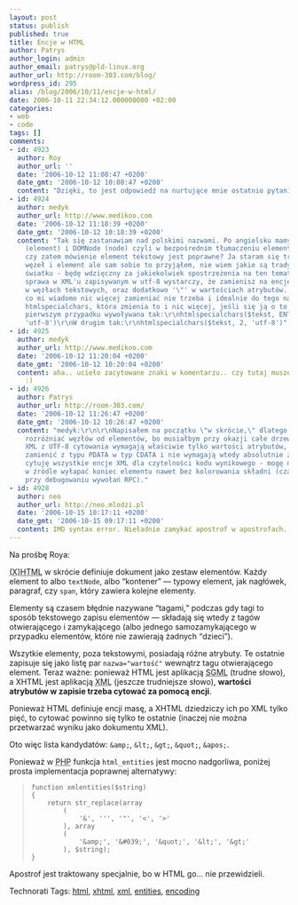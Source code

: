 ```yaml
---
layout: post
status: publish
published: true
title: Encje w HTML
author: Patrys
author_login: admin
author_email: patrys@pld-linux.org
author_url: http://room-303.com/blog/
wordpress_id: 295
alias: /blog/2006/10/11/encje-w-html/
date: 2006-10-11 22:34:12.000000000 +02:00
categories:
- web
- code
tags: []
comments:
- id: 4923
  author: Roy
  author_url: ''
  date: '2006-10-12 11:08:47 +0200'
  date_gmt: '2006-10-12 10:08:47 +0200'
  content: "Dzięki, to jest odpowiedź na nurtujące mnie ostatnio pytania!\r\n\r\nRoy"
- id: 4924
  author: medyk
  author_url: http://www.medikoo.com
  date: '2006-10-12 11:18:39 +0200'
  date_gmt: '2006-10-12 10:18:39 +0200'
  content: "Tak się zastanawiam nad polskimi nazwami. Po angielsku mamy DOMElement
    (element) i DOMNode (node) czyli w bezpośrednim tłumaczeniu element i węzeł..
    czy zatem mówienie element tekstowy jest poprawne? Ja staram się trzymać terminów
    węzeł i element ale sam sobie to przyjąłem, nie wiem jakie są tradycje w naszym
    światku - będę wdzięczny za jakiekolwiek spostrzeżenia na ten temat.\r\n\r\nInna
    sprawa w XML'u zapisywanym w utf-8 wystarczy, że zamienisz na encje '' oraz '&amp;'
    w węzłach tekstowych, oraz dodatkowo '\"' w wartościach atrybutów. \r\nZ tego
    co mi wiadomo nic więcej zamieniać nie trzeba i idealnie do tego nadaje się funkcja
    htmlspecialchars, która zmienia to i nic więcej, jeśli się ją o to ładnie poprosi:\r\nW
    pierwszym przypadku wywoływana tak:\r\nhtmlspecialchars($tekst, ENT_NOQUOTES,
    'utf-8')\r\nW drugim tak:\r\nhtmlspecialchars($tekst, 2, 'utf-8')"
- id: 4925
  author: medyk
  author_url: http://www.medikoo.com
  date: '2006-10-12 11:20:04 +0200'
  date_gmt: '2006-10-12 10:20:04 +0200'
  content: aha.. ucieło zacytowane znaki w komentarzu.. czy tutaj muszę wpisywać encje?
    :)
- id: 4926
  author: Patrys
  author_url: http://room-303.com/
  date: '2006-10-12 11:26:47 +0200'
  date_gmt: '2006-10-12 10:26:47 +0200'
  content: "medyk:\r\n\r\nNapisałem na początku \"w skrócie,\" dlatego nie chciałem
    rozróżniać węzłów od elementów, bo musiałbym przy okazji całe drzewo DOM opisać.\r\n\r\nW
    XML z UTF-8 cytowania wymagają właściwie tylko wartości atrybutów, bo węzły można
    zamienić z typu PDATA w typ CDATA i nie wymagają wtedy absolutnie żadnego zabiegu.\r\n\r\nJa
    cytuję wszystkie encje XML dla czytelności kodu wynikowego - mogę np. gołym okiem
    w źródle wyłapać koniec elementu nawet bez kolorowania składni (czasem nieocenione
    przy debugowaniu wywołań RPC)."
- id: 4928
  author: neo
  author_url: http://neo.mlodzi.pl
  date: '2006-10-15 10:17:11 +0200'
  date_gmt: '2006-10-15 09:17:11 +0200'
  content: IMO syntax error. Nieładnie zamykać apostrof w apostrofach.
---
```

<p>Na prośbę Roya:</p>

<p><abbr title="(Extensible) HyperText Markup Language">(X)HTML</abbr> w skrócie definiuje dokument jako zestaw elementów. Każdy element to albo <code>textNode</code>, albo <q>kontener</q> — typowy element, jak nagłówek, paragraf, czy <code>span</code>, który zawiera kolejne elementy.</p>

<p>Elementy są czasem błędnie nazywane <q>tagami,</q> podczas gdy tagi to sposób tekstowego zapisu elementów — składają się wtedy z tagów otwierającego i zamykającego (albo jednego samozamykającego w przypadku elementów, które nie zawierają żadnych <q>dzieci</q>).</p>

<p>Wszytkie elementy, poza tekstowymi, posiadają różne atrybuty. Te ostatnie zapisuje się jako listę par <code>nazwa="wartość"</code> wewnątrz tagu otwierającego element. Teraz ważne: ponieważ <abbr>HTML</abbr> jest aplikacją <abbr title="Standard Generalized Markup Language">SGML</abbr> (trudne słowo), a <abbr>XHTML</abbr> jest aplikacją <abbr title="xtensible Markup Language">XML</abbr> (jeszcze trudniejsze słowo), <strong>wartości atrybutów w zapisie trzeba cytować za pomocą encji</strong>.</p>

<p>Ponieważ <abbr>HTML</abbr> definiuje encji masę, a <abbr>XHTML</abbr> dziedziczy ich po <abbr>XML</abbr> tylko pięć, to cytować powinno się tylko te ostatnie (inaczej nie można przetwarzać wyniku jako dokumentu <abbr>XML</abbr>).</p>

<p>Oto więc lista kandydatów: <code>&amp;amp;</code>, <code>&amp;lt;</code>, <code>&amp;gt;</code>, <code>&amp;quot;</code>, <code>&amp;apos;</code>.</p>

<p>Ponieważ w <abbr title="PHP Hypertext Preprocessor">PHP</abbr> funkcja <code>html_entities</code> jest mocno nadgorliwa, poniżej prosta implementacja poprawnej alternatywy:</p>

<blockquote><pre><code>function xmlentities($string)
{
	return str_replace(array
		(
			'&amp;', ''', '"', '&lt;', '&gt;'
		), array
		(
			'&amp;amp;', '&amp;#039;', '&amp;quot;', '&amp;lt;', '&amp;gt;'
		), $string);
}</code></pre></blockquote>

<p>Apostrof jest traktowany specjalnie, bo w <abbr>HTML</abbr> go… nie przewidzieli.</p>

Technorati Tags: <a href="http://technorati.com/tag/html" rel="tag">html</a>, <a href="http://technorati.com/tag/xhtml" rel="tag">xhtml</a>, <a href="http://technorati.com/tag/xml" rel="tag">xml</a>, <a href="http://technorati.com/tag/entities" rel="tag">entities</a>, <a href="http://technorati.com/tag/encoding" rel="tag">encoding</a>
